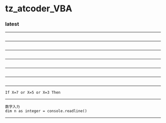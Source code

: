 # tz_atcoder_VBA

### latest

---
```

```
---
```

```
---
```

```
---
```

```
---
```

```
---
```

```
---
```
If X=7 or X=5 or X=3 Then
```
---
```
数字入力
dim n as integer = console.readline()
```
---
